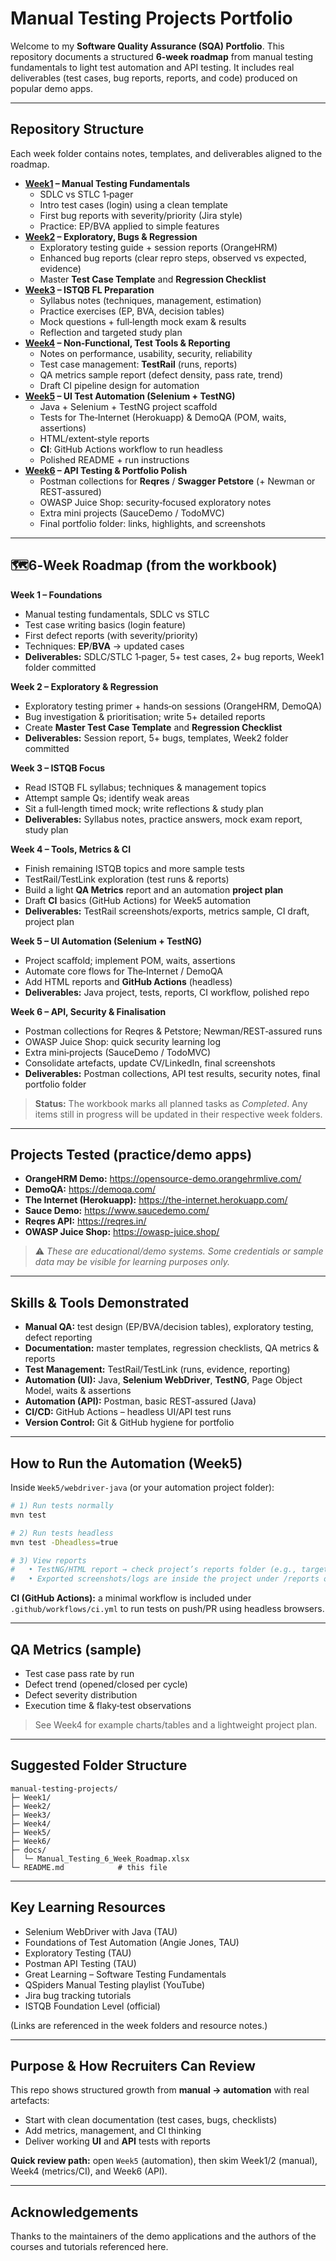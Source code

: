 # Manual Testing Projects Portfolio

Welcome to my **Software Quality Assurance (SQA) Portfolio**. This repository documents a structured **6‑week roadmap** from manual testing fundamentals to light test automation and API testing. It includes real deliverables (test cases, bug reports, reports, and code) produced on popular demo apps.

---

## Repository Structure
Each week folder contains notes, templates, and deliverables aligned to the roadmap.

- **[Week1](./Week1) – Manual Testing Fundamentals**
  - SDLC vs STLC 1‑pager
  - Intro test cases (login) using a clean template
  - First bug reports with severity/priority (Jira style)
  - Practice: EP/BVA applied to simple features
- **[Week2](./Week2) – Exploratory, Bugs & Regression**
  - Exploratory testing guide + session reports (OrangeHRM)
  - Enhanced bug reports (clear repro steps, observed vs expected, evidence)
  - Master **Test Case Template** and **Regression Checklist**
- **[Week3](./Week3) – ISTQB FL Preparation**
  - Syllabus notes (techniques, management, estimation)
  - Practice exercises (EP, BVA, decision tables)
  - Mock questions + full‑length mock exam & results
  - Reflection and targeted study plan
- **[Week4](./Week4) – Non‑Functional, Test Tools & Reporting**
  - Notes on performance, usability, security, reliability
  - Test case management: **TestRail** (runs, reports)
  - QA metrics sample report (defect density, pass rate, trend)
  - Draft CI pipeline design for automation
- **[Week5](./Week5) – UI Test Automation (Selenium + TestNG)**
  - Java + Selenium + TestNG project scaffold
  - Tests for The‑Internet (Herokuapp) & DemoQA (POM, waits, assertions)
  - HTML/extent‑style reports
  - **CI**: GitHub Actions workflow to run headless
  - Polished README + run instructions
- **[Week6](./Week6) – API Testing & Portfolio Polish**
  - Postman collections for **Reqres** / **Swagger Petstore** (+ Newman or REST‑assured)
  - OWASP Juice Shop: security‑focused exploratory notes
  - Extra mini projects (SauceDemo / TodoMVC)
  - Final portfolio folder: links, highlights, and screenshots

---

## 🗺6‑Week Roadmap (from the workbook)
**Week 1 – Foundations**
- Manual testing fundamentals, SDLC vs STLC
- Test case writing basics (login feature)
- First defect reports (with severity/priority)
- Techniques: **EP**/**BVA** → updated cases
- **Deliverables:** SDLC/STLC 1‑pager, 5+ test cases, 2+ bug reports, Week1 folder committed

**Week 2 – Exploratory & Regression**
- Exploratory testing primer + hands‑on sessions (OrangeHRM, DemoQA)
- Bug investigation & prioritisation; write 5+ detailed reports
- Create **Master Test Case Template** and **Regression Checklist**
- **Deliverables:** Session report, 5+ bugs, templates, Week2 folder committed

**Week 3 – ISTQB Focus**
- Read ISTQB FL syllabus; techniques & management topics
- Attempt sample Qs; identify weak areas
- Sit a full‑length timed mock; write reflections & study plan
- **Deliverables:** Syllabus notes, practice answers, mock exam report, study plan

**Week 4 – Tools, Metrics & CI**
- Finish remaining ISTQB topics and more sample tests
- TestRail/TestLink exploration (test runs & reports)
- Build a light **QA Metrics** report and an automation **project plan**
- Draft **CI** basics (GitHub Actions) for Week5 automation
- **Deliverables:** TestRail screenshots/exports, metrics sample, CI draft, project plan

**Week 5 – UI Automation (Selenium + TestNG)**
- Project scaffold; implement POM, waits, assertions
- Automate core flows for The‑Internet / DemoQA
- Add HTML reports and **GitHub Actions** (headless)
- **Deliverables:** Java project, tests, reports, CI workflow, polished repo

**Week 6 – API, Security & Finalisation**
- Postman collections for Reqres & Petstore; Newman/REST‑assured runs
- OWASP Juice Shop: quick security learning log
- Extra mini‑projects (SauceDemo / TodoMVC)
- Consolidate artefacts, update CV/LinkedIn, final screenshots
- **Deliverables:** Postman collections, API test results, security notes, final portfolio folder

> **Status:** The workbook marks all planned tasks as *Completed*. Any items still in progress will be updated in their respective week folders.

---

## Projects Tested (practice/demo apps)
- **OrangeHRM Demo:** https://opensource-demo.orangehrmlive.com/
- **DemoQA:** https://demoqa.com/
- **The Internet (Herokuapp):** https://the-internet.herokuapp.com/
- **Sauce Demo:** https://www.saucedemo.com/
- **Reqres API:** https://reqres.in/
- **OWASP Juice Shop:** https://owasp-juice.shop/

> ⚠️ *These are educational/demo systems. Some credentials or sample data may be visible for learning purposes only.*

---

## Skills & Tools Demonstrated
- **Manual QA:** test design (EP/BVA/decision tables), exploratory testing, defect reporting
- **Documentation:** master templates, regression checklists, QA metrics & reports
- **Test Management:** TestRail/TestLink (runs, evidence, reporting)
- **Automation (UI):** Java, **Selenium WebDriver**, **TestNG**, Page Object Model, waits & assertions
- **Automation (API):** Postman, basic REST‑assured (Java)
- **CI/CD:** GitHub Actions – headless UI/API test runs
- **Version Control:** Git & GitHub hygiene for portfolio

---

## How to Run the Automation (Week5)
Inside `Week5/webdriver-java` (or your automation project folder):

```bash
# 1) Run tests normally
mvn test

# 2) Run tests headless
mvn test -Dheadless=true

# 3) View reports
#   • TestNG/HTML report → check project’s reports folder (e.g., target/surefire-reports or custom /reports)
#   • Exported screenshots/logs are inside the project under /reports or /target (see project README)
```

**CI (GitHub Actions):** a minimal workflow is included under `.github/workflows/ci.yml` to run tests on push/PR using headless browsers.

---

## QA Metrics (sample)
- Test case pass rate by run
- Defect trend (opened/closed per cycle)
- Defect severity distribution
- Execution time & flaky‑test observations

> See Week4 for example charts/tables and a lightweight project plan.

---

## Suggested Folder Structure
```
manual-testing-projects/
├─ Week1/
├─ Week2/
├─ Week3/
├─ Week4/
├─ Week5/
├─ Week6/
├─ docs/                       
│  └─ Manual_Testing_6_Week_Roadmap.xlsx
└─ README.md            # this file
```

---

## Key Learning Resources
- Selenium WebDriver with Java (TAU)
- Foundations of Test Automation (Angie Jones, TAU)
- Exploratory Testing (TAU)
- Postman API Testing (TAU)
- Great Learning – Software Testing Fundamentals
- QSpiders Manual Testing playlist (YouTube)
- Jira bug tracking tutorials
- ISTQB Foundation Level (official)

(Links are referenced in the week folders and resource notes.)

---

## Purpose & How Recruiters Can Review
This repo shows structured growth from **manual → automation** with real artefacts:
- Start with clean documentation (test cases, bugs, checklists)
- Add metrics, management, and CI thinking
- Deliver working **UI** and **API** tests with reports

**Quick review path:** open `Week5` (automation), then skim Week1/2 (manual), Week4 (metrics/CI), and Week6 (API).

---

## Acknowledgements
Thanks to the maintainers of the demo applications and the authors of the courses and tutorials referenced here.
